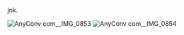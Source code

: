 jnk.  

![AnyConv com__IMG_0853](https://user-images.githubusercontent.com/94304082/228867615-62a9060c-7ed5-4581-b23e-312f7c47e03f.jpeg)
![AnyConv com__IMG_0854](https://user-images.githubusercontent.com/94304082/228867635-8194178f-ba79-448a-b5bc-52e0e384924c.jpg)
